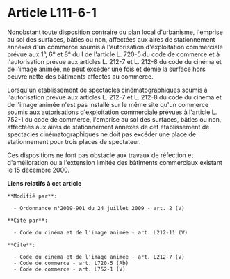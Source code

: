 # Article L111-6-1

Nonobstant toute disposition contraire du plan local d'urbanisme, l'emprise au sol des surfaces, bâties ou non, affectées aux
aires de stationnement annexes d'un commerce soumis à l'autorisation d'exploitation commerciale prévue aux 1°, 6° et 8° du I
de l'article L. 720-5 du code de commerce et à l'autorisation prévue aux articles L. 212-7 et L. 212-8 du code du cinéma et
de l'image animée, ne peut excéder une fois et demie la surface hors oeuvre nette des bâtiments affectés au commerce. 

Lorsqu'un établissement de spectacles cinématographiques soumis à l'autorisation prévue aux articles L. 212-7 et L. 212-8 du
code du cinéma et de l'image animée n'est pas installé sur le même site qu'un commerce soumis aux autorisations
d'exploitation commerciale prévues à l'article L. 752-1 du code de commerce, l'emprise au sol des surfaces, bâties ou non,
affectées aux aires de stationnement annexes de cet établissement de spectacles cinématographiques ne doit pas excéder une
place de stationnement pour trois places de spectateur. 

Ces dispositions ne font pas obstacle aux travaux de réfection et d'amélioration ou à l'extension limitée des bâtiments
commerciaux existant le 15 décembre 2000.

**Liens relatifs à cet article**

	**Modifié par**:

	  - Ordonnance n°2009-901 du 24 juillet 2009 - art. 2 (V)

	**Cité par**:

	  - Code du cinéma et de l'image animée - art. L212-11 (V)

	**Cite**:

	  - Code du cinéma et de l'image animée - art. L212-7 (V)
	  - Code de commerce - art. L720-5 (Ab)
	  - Code de commerce - art. L752-1 (V)
